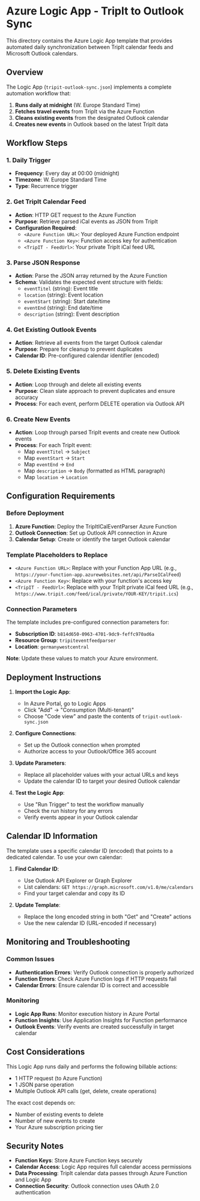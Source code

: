 # Azure Logic App - TripIt to Outlook Sync

This directory contains the Azure Logic App template that provides automated daily synchronization between TripIt calendar feeds and Microsoft Outlook calendars.

## Overview

The Logic App (`tripit-outlook-sync.json`) implements a complete automation workflow that:

1. **Runs daily at midnight** (W. Europe Standard Time)
2. **Fetches travel events** from TripIt via the Azure Function
3. **Cleans existing events** from the designated Outlook calendar
4. **Creates new events** in Outlook based on the latest TripIt data

## Workflow Steps

### 1. Daily Trigger
- **Frequency**: Every day at 00:00 (midnight)
- **Timezone**: W. Europe Standard Time
- **Type**: Recurrence trigger

### 2. Get TripIt Calendar Feed
- **Action**: HTTP GET request to the Azure Function
- **Purpose**: Retrieve parsed iCal events as JSON from TripIt
- **Configuration Required**:
  - `<Azure Function URL>`: Your deployed Azure Function endpoint
  - `<Azure Function Key>`: Function access key for authentication
  - `<TripIT - FeedUrl>`: Your private TripIt iCal feed URL

### 3. Parse JSON Response
- **Action**: Parse the JSON array returned by the Azure Function
- **Schema**: Validates the expected event structure with fields:
  - `eventTitel` (string): Event title
  - `location` (string): Event location
  - `eventStart` (string): Start date/time
  - `eventEnd` (string): End date/time
  - `description` (string): Event description

### 4. Get Existing Outlook Events
- **Action**: Retrieve all events from the target Outlook calendar
- **Purpose**: Prepare for cleanup to prevent duplicates
- **Calendar ID**: Pre-configured calendar identifier (encoded)

### 5. Delete Existing Events
- **Action**: Loop through and delete all existing events
- **Purpose**: Clean slate approach to prevent duplicates and ensure accuracy
- **Process**: For each event, perform DELETE operation via Outlook API

### 6. Create New Events
- **Action**: Loop through parsed TripIt events and create new Outlook events
- **Process**: For each TripIt event:
  - Map `eventTitel` → `Subject`
  - Map `eventStart` → `Start`
  - Map `eventEnd` → `End`
  - Map `description` → `Body` (formatted as HTML paragraph)
  - Map `location` → `Location`

## Configuration Requirements

### Before Deployment
1. **Azure Function**: Deploy the TripItICalEventParser Azure Function
2. **Outlook Connection**: Set up Outlook API connection in Azure
3. **Calendar Setup**: Create or identify the target Outlook calendar

### Template Placeholders to Replace
- `<Azure Function URL>`: Replace with your Function App URL (e.g., `https://your-function-app.azurewebsites.net/api/ParseICalFeed`)
- `<Azure Function Key>`: Replace with your function's access key
- `<TripIT - FeedUrl>`: Replace with your TripIt private iCal feed URL (e.g., `https://www.tripit.com/feed/ical/private/YOUR-KEY/tripit.ics`)

### Connection Parameters
The template includes pre-configured connection parameters for:
- **Subscription ID**: `b814d650-0963-4701-9dc9-feffc970ad6a`
- **Resource Group**: `tripiteventfeedparser`
- **Location**: `germanywestcentral`

**Note**: Update these values to match your Azure environment.

## Deployment Instructions

1. **Import the Logic App**:
   - In Azure Portal, go to Logic Apps
   - Click "Add" → "Consumption (Multi-tenant)"
   - Choose "Code view" and paste the contents of `tripit-outlook-sync.json`

2. **Configure Connections**:
   - Set up the Outlook connection when prompted
   - Authorize access to your Outlook/Office 365 account

3. **Update Parameters**:
   - Replace all placeholder values with your actual URLs and keys
   - Update the calendar ID to target your desired Outlook calendar

4. **Test the Logic App**:
   - Use "Run Trigger" to test the workflow manually
   - Check the run history for any errors
   - Verify events appear in your Outlook calendar

## Calendar ID Information

The template uses a specific calendar ID (encoded) that points to a dedicated calendar. To use your own calendar:

1. **Find Calendar ID**:
   - Use Outlook API Explorer or Graph Explorer
   - List calendars: `GET https://graph.microsoft.com/v1.0/me/calendars`
   - Find your target calendar and copy its ID

2. **Update Template**:
   - Replace the long encoded string in both "Get" and "Create" actions
   - Use the new calendar ID (URL-encoded if necessary)

## Monitoring and Troubleshooting

### Common Issues
- **Authentication Errors**: Verify Outlook connection is properly authorized
- **Function Errors**: Check Azure Function logs if HTTP requests fail
- **Calendar Errors**: Ensure calendar ID is correct and accessible

### Monitoring
- **Logic App Runs**: Monitor execution history in Azure Portal
- **Function Insights**: Use Application Insights for Function performance
- **Outlook Events**: Verify events are created successfully in target calendar

## Cost Considerations

This Logic App runs daily and performs the following billable actions:
- 1 HTTP request (to Azure Function)
- 1 JSON parse operation
- Multiple Outlook API calls (get, delete, create operations)

The exact cost depends on:
- Number of existing events to delete
- Number of new events to create
- Your Azure subscription pricing tier

## Security Notes

- **Function Keys**: Store Azure Function keys securely
- **Calendar Access**: Logic App requires full calendar access permissions
- **Data Processing**: TripIt calendar data passes through Azure Function and Logic App
- **Connection Security**: Outlook connection uses OAuth 2.0 authentication